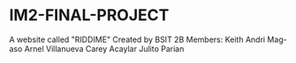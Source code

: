 # IM2-FINAL-PROJECT
A website called "RIDDIME" Created by BSIT 2B
Members:
Keith Andri Mag-aso
Arnel Villanueva
Carey Acaylar
Julito Parian
